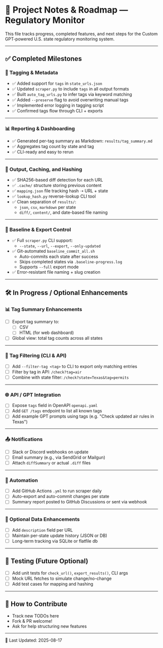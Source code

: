 # 📝 Project Notes & Roadmap — Regulatory Monitor

This file tracks progress, completed features, and next steps for the Custom GPT-powered U.S. state regulatory monitoring system.

---

## ✅ Completed Milestones

### 🔖 Tagging & Metadata
- ✅ Added support for `tags` in `state_urls.json`
- ✅ Updated `scraper.py` to include `tags` in all output formats
- ✅ Built `auto_tag_urls.py` to infer tags via keyword matching
- ✅ Added `--preserve` flag to avoid overwriting manual tags
- ✅ Implemented error logging in tagging script
- ✅ Confirmed tags flow through CLI + exports

---

### 📊 Reporting & Dashboarding
- ✅ Generated per-tag summary as Markdown: `results/tag_summary.md`
- ✅ Aggregates tag count by state and tag
- ✅ CLI-ready and easy to rerun

---

### 📄 Output, Caching, and Hashing
- ✅ SHA256-based diff detection for each URL
- ✅ `.cache/` structure storing previous content
- ✅ `mapping.json` file tracking hash ➝ URL + state
- ✅ `lookup_hash.py` reverse-lookup CLI tool
- ✅ Clean separation of `results/`:
  - `json`, `csv`, `markdown` per state
  - `diff/`, `content/`, and date-based file naming

---

### 🔧 Baseline & Export Control
- ✅ Full `scraper.py` CLI support:
  - `--state`, `--url`, `--export`, `--only-updated`
- ✅ Git-automated `baseline_commit_all.sh`
  - Auto-commits each state after success
  - Skips completed states via `.baseline-progress.log`
  - Supports `--full` export mode
- ✅ Error-resistant file naming + slug creation

---

## 🛠️ In Progress / Optional Enhancements

### 📊 Tag Summary Enhancements
- [ ] Export tag summary to:
  - [ ] CSV
  - [ ] HTML (for web dashboard)
- [ ] Global view: total tag counts across all states

---

### 🔎 Tag Filtering (CLI & API)
- [ ] Add `--filter-tag <tag>` to CLI to export only matching entries
- [ ] Filter by tag in API: `/check?tag=air`
- [ ] Combine with state filter: `/check?state=Texas&tag=permits`

---

### 🌐 API / GPT Integration
- [ ] Expose `tags` field in OpenAPI `openapi.yaml`
- [ ] Add `GET /tags` endpoint to list all known tags
- [ ] Add example GPT prompts using tags (e.g. "Check updated air rules in Texas")

---

### 📤 Notifications
- [ ] Slack or Discord webhooks on update
- [ ] Email summary (e.g., via SendGrid or Mailgun)
- [ ] Attach `diffSummary` or actual `.diff` files

---

### 📅 Automation
- [ ] Add GitHub Actions `.yml` to run scraper daily
- [ ] Auto-export and auto-commit changes per state
- [ ] Summary report posted to GitHub Discussions or sent via webhook

---

### 📁 Optional Data Enhancements
- [ ] Add `description` field per URL
- [ ] Maintain per-state update history (JSON or DB)
- [ ] Long-term tracking via SQLite or flatfile db

---

## 🧪 Testing (Future Optional)
- [ ] Add unit tests for `check_url()`, `export_results()`, CLI args
- [ ] Mock URL fetches to simulate change/no-change
- [ ] Add test cases for mapping and hashing

---

## 🔁 How to Contribute
- Track new TODOs here
- Fork & PR welcome!
- Ask for help structuring new features

---

📅 Last Updated: 2025-08-17
